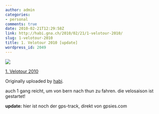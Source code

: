 ```yaml
---
author: admin
categories:
- personal
comments: true
date: 2010-02-21T12:29:58Z
link: http://habi.gna.ch/2010/02/21/1-velotour-2010/
slug: 1-velotour-2010
title: 1. Velotour 2010 [update]
wordpress_id: 2049
---
```


[![](http://farm5.static.flickr.com/4029/4375756190_74cc1d9ef4_m.jpg)](http://www.flickr.com/photos/habi/4375756190/)  

  [1. Velotour 2010](http://www.flickr.com/photos/habi/4375756190/)  

  Originally uploaded by [habi](http://www.flickr.com/people/habi/).


auch 1 gang reicht, um von bern nach thun zu fahren. die velosaison ist gestartet!  


**update:** hier ist noch der gps-track, direkt von gpsies.com

